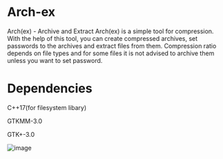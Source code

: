 # Arch-ex
Arch(ex) - Archive and Extract
Arch(ex) is a simple tool for compression.
With the help of this tool, you can create compressed archives, set passwords to the archives and extract files from them.
Compression ratio depends on file types and for some files it is not advised to archive them unless you want to set password.
# Dependencies
C++17(for filesystem libary)

GTKMM-3.0

GTK+-3.0


![image](https://user-images.githubusercontent.com/96080148/148140681-f2f0c04f-385d-4b34-855b-d12b1fa33cba.png)

